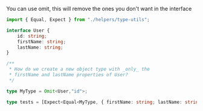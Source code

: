 You can use omit, this will remove the ones you don't want in the interface 

```ts
import { Equal, Expect } from "./helpers/type-utils";

interface User {
	id: string;
	firstName: string;
	lastName: string;
}

/**
 * How do we create a new object type with _only_ the
 * firstName and lastName properties of User?
 */

type MyType = Omit<User,"id">;

type tests = [Expect<Equal<MyType, { firstName: string; lastName: string }>>];

```